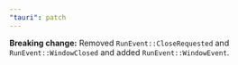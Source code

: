 ```yaml
---
"tauri": patch
---
```


**Breaking change:** Removed `RunEvent::CloseRequested` and `RunEvent::WindowClosed` and added `RunEvent::WindowEvent`.
